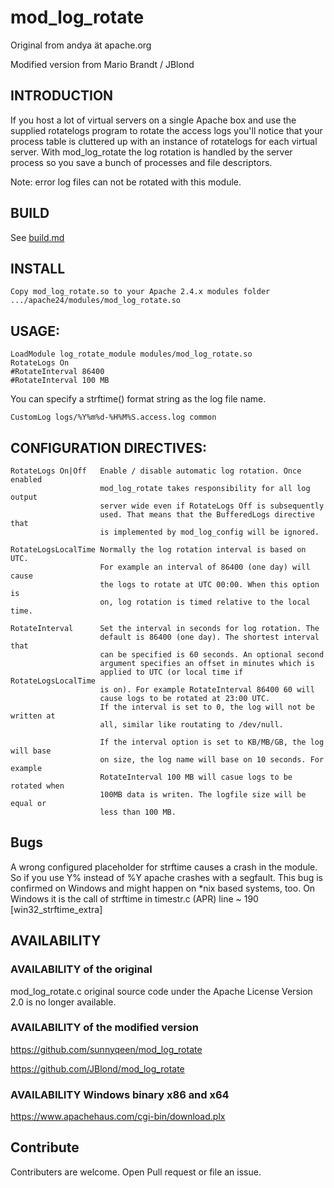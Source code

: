 # mod_log_rotate

Original from andya ät apache.org

Modified version from Mario Brandt / JBlond

## INTRODUCTION

If you host a lot of virtual servers on a single Apache box and use the supplied rotatelogs
program to rotate the access logs you'll notice that your process table is cluttered up with an instance
of rotatelogs for each virtual server. With mod_log_rotate the log rotation is handled by the server
process so you save a bunch of processes and file descriptors.

Note: error log files can not be rotated with this module.

## BUILD

See [build.md](build.md)

## INSTALL

	Copy mod_log_rotate.so to your Apache 2.4.x modules folder
	.../apache24/modules/mod_log_rotate.so

## USAGE:

```
LoadModule log_rotate_module modules/mod_log_rotate.so
RotateLogs On
#RotateInterval 86400
#RotateInterval 100 MB

```

You can specify a strftime() format string as the log file name.

```
CustomLog logs/%Y%m%d-%H%M%S.access.log common
```

## CONFIGURATION DIRECTIVES:

	RotateLogs On|Off   Enable / disable automatic log rotation. Once enabled
						mod_log_rotate takes responsibility for all log output
						server wide even if RotateLogs Off is subsequently
						used. That means that the BufferedLogs directive that
						is implemented by mod_log_config will be ignored.

	RotateLogsLocalTime Normally the log rotation interval is based on UTC.
						For example an interval of 86400 (one day) will cause
						the logs to rotate at UTC 00:00. When this option is
						on, log rotation is timed relative to the local time.

	RotateInterval      Set the interval in seconds for log rotation. The
						default is 86400 (one day). The shortest interval that
						can be specified is 60 seconds. An optional second
						argument specifies an offset in minutes which is
						applied to UTC (or local time if RotateLogsLocalTime
						is on). For example RotateInterval 86400 60 will
						cause logs to be rotated at 23:00 UTC.
						If the interval is set to 0, the log will not be written at
						all, similar like routating to /dev/null.

						If the interval option is set to KB/MB/GB, the log will base
 						on size, the log name will base on 10 seconds. For example
						RotateInterval 100 MB will casue logs to be rotated when
						100MB data is writen. The logfile size will be equal or
						less than 100 MB.

## Bugs

A wrong configured placeholder for strftime causes a crash in the module.
So if you use Y% instead of %Y apache crashes with a segfault. This bug is confirmed on Windows
and might happen on *nix based systems, too.
On Windows it is the call of strftime in timestr.c (APR) line ~ 190 [win32_strftime_extra]


## AVAILABILITY

### AVAILABILITY of the original

mod_log_rotate.c original source code under the Apache License Version 2.0
is no longer available.

### AVAILABILITY of the modified version

https://github.com/sunnyqeen/mod_log_rotate

https://github.com/JBlond/mod_log_rotate

### AVAILABILITY Windows binary x86 and x64

https://www.apachehaus.com/cgi-bin/download.plx

## Contribute

Contributers are welcome. Open Pull request or file an issue.
